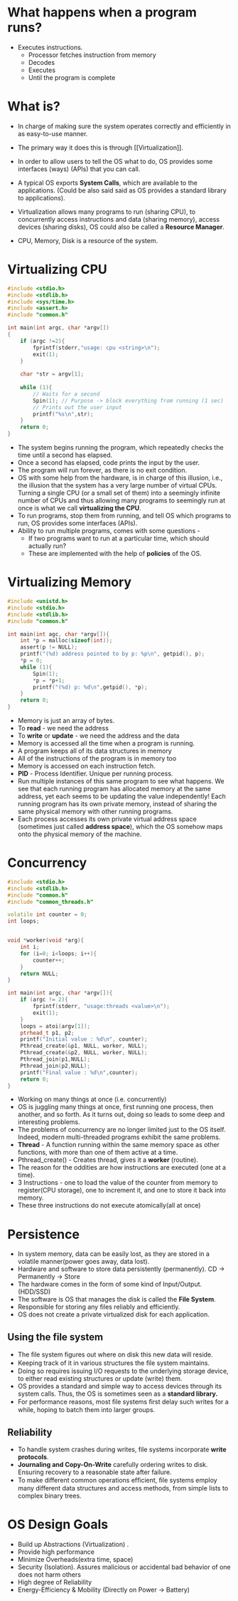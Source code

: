 
# What happens when a program runs?

- Executes instructions.
	- Processor fetches instruction from memory
	- Decodes
	- Executes
	- Until the program is complete

# What is?

- In charge of making sure the system operates correctly and efficiently in as easy-to-use manner.

- The primary way it does this is through [[Virtualization]].

- In order to allow users to tell the OS what to do, OS provides some interfaces (ways) (APIs) that you can call.

- A typical OS exports **System Calls**, which are available to the applications. (Could be also said said as OS provides a standard library to applications).

- Virtualization allows many programs to run (sharing CPU), to concurrently access instructions and data (sharing memory), access devices (sharing disks), OS could also be called a **Resource Manager**.

- CPU, Memory, Disk is a resource of the system.

# Virtualizing CPU

```c
#include <stdio.h>
#include <stdlib.h>
#include <sys/time.h>
#include <assert.h>
#include "common.h"

int main(int argc, char *argv[])
{
	if (argc !=2){
		fprintf(stderr,"usage: cpu <string>\n");
		exit(1);
	}
	
	char *str = argv[1];
	
	while (1){
		// Waits for a second
		Spin(1); // Purpose -> block everything from running (1 sec)
		// Prints out the user input
		printf("%s\n",str);
	}
	return 0;
}
```

- The system begins running the program, which repeatedly checks the time until a second has elapsed.
- Once a second has elapsed, code prints the input by the user.
- The program will run forever, as there is no exit condition.
- OS with some help from the hardware, is in charge of this illusion, i.e., the illusion that the system has a very large number of virtual CPUs. Turning a single CPU (or a small set of them) into a seemingly infinite number of CPUs and thus allowing many programs to seemingly run at once is what we call **virtualizing the CPU**.
- To run programs, stop them from running, and tell OS which programs to run, OS provides some interfaces (APIs).
- Ability to run multiple programs, comes with some questions - 
	- If two programs want to run at a particular time, which should actually run?
	- These are implemented with the help of **policies** of the OS.


# Virtualizing Memory

```c
#include <unistd.h>
#include <stdio.h>
#include <stdlib.h>
#include "common.h"

int main(int agc, char *argv[]){
	int *p = malloc(sizeof(int));
	assert(p != NULL);
	printf("(%d) address pointed to by p: %p\n", getpid(), p);
	*p = 0;
	while (1){
		Spin(1);
		*p = *p+1;
		printf("(%d) p: %d\n",getpid(), *p);
	}
	return 0;
}
```

- Memory is just an array of bytes.
- To **read** - we need the address
- To **write** or **update** - we need the address and the data
- Memory is accessed all the time when a program is running.
- A program keeps all of its data structures in memory
- All of the instructions of the program is in memory too
- Memory is accessed on each instruction fetch.
- **PID** - Process Identifier. Unique per running process.
- Run multiple instances of this same program to see what happens. We see that each running program has allocated memory at the same address, yet each seems to be updating the value independently! Each running program has its own private memory, instead of sharing the same physical memory with other running programs.
- Each process accesses its own private virtual address space (sometimes just called **address space**), which the OS somehow maps onto the physical memory of the machine.

# Concurrency

```cpp
#include <stdio.h>
#include <stdlib.h>
#include "common.h"
#include "common_threads.h"

volatile int counter = 0;
int loops;


void *worker(void *arg){
	int i;
	for (i=0; i<loops; i++){
		counter++;
	}
	return NULL;
}

int main(int argc, char *argv[]){
	if (argc != 2){
		fprintf(stderr, "usage:threads <value>\n");
		exit(1);
	}
	loops = atoi(argv[1]);
	ptrhead_t p1, p2;
	printf("Initial value : %d\n", counter);
	Pthread_create(&p1, NULL, worker, NULL);
	Pthread_create(&p2, NULL, worker, NULL);
	Pthread_join(p1,NULL);
	Pthread_join(p2,NULL);
	printf("Final value : %d\n",counter);
	return 0;
}
```


- Working on many things at once (i.e. concurrently)
- OS is juggling many things at once, first running one process, then another, and so forth. As it turns out, doing so leads to some deep and interesting problems.
- The problems of concurrency are no longer limited just to the OS itself. Indeed, modern multi-threaded programs exhibit the same problems.
- **Thread** - A function running within the same memory space as other functions, with more than one of them active at a time.
- Pthread_create() - Creates thread, gives it a **worker** (routine).
- The reason for the oddities are how instructions are executed (one at a time).
- 3 Instructions - one to load the value of the counter from memory to register(CPU storage), one to increment it, and one to store it back into memory.
- These three instructions do not execute atomically(all at once)

# Persistence

- In system memory, data can be easily lost, as they are stored in a volatile manner(power goes away, data lost).
- Hardware and software to store data persistently (permanently). CD -> Permanently -> Store
- The hardware comes in the form of some kind of Input/Output. (HDD/SSD)
- The software is OS that manages the disk is called the **File System**.
- Responsible for storing any files reliably and efficiently.
- OS does not create a private virtualized disk for each application.

## Using the file system

- The ﬁle system ﬁgures out where on disk this new data will reside.
- Keeping track of it in various structures the ﬁle system maintains.
- Doing so requires issuing I/O requests to the underlying storage device, to either read existing structures or update (write) them. 
- OS provides a standard and simple way to access devices through its system calls. Thus, the OS is sometimes seen as a **standard library.**
- For performance reasons, most ﬁle systems ﬁrst delay such writes for a while, hoping to batch them into larger groups.

## Reliability

- To handle system crashes during writes, file systems incorporate **write protocols**.
- **Journaling and Copy-On-Write** carefully ordering writes to disk. Ensuring recovery to a reasonable state after failure.
- To make different common operations efﬁcient, ﬁle systems employ many different data structures and access methods, from simple lists to complex binary trees.

# OS Design Goals

- Build up Abstractions (Virtualization) .
- Provide high performance
- Minimize Overheads(extra time, space)
- Security (Isolation). Assures malicious or accidental bad behavior of one does not harm others
- High degree of Reliability
- Energy-Efficiency & Mobility (Directly on Power -> Battery)